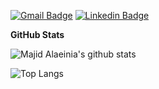 [![Gmail Badge](https://img.shields.io/badge/-alaeinia.majid@gmail.com-c14438?style=flat-square&logo=Gmail&logoColor=white&link=mailto:alaeinia.majid@gmail.com)](mailto:alaeinia.majid@gmail.com)
[![Linkedin Badge](https://img.shields.io/badge/-MajidAlaeinia-blue?style=flat-square&logo=Linkedin&logoColor=white&link=https://www.linkedin.com/in/majidalaeinia/)](https://www.linkedin.com/in/majidalaeinia/)

**GitHub Stats**

![Majid Alaeinia's github stats](https://github-readme-stats.vercel.app/api?username=majidalaeinia&count_private=true&show_icons=true&theme=chartreuse-dark)

![Top Langs](https://github-readme-stats.vercel.app/api/top-langs/?username=majidalaeinia&layout=compact&theme=chartreuse-dark)
